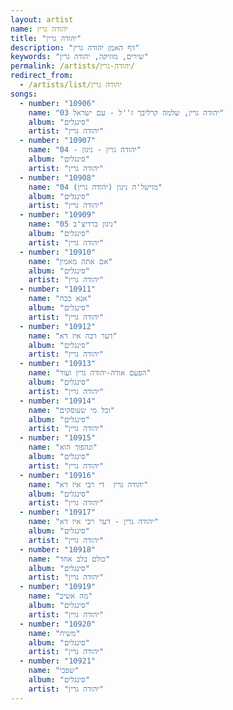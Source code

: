```yaml
---
layout: artist
name: יהודה גרין
title: "יהודה גרין"
description: "דף האמן יהודה גרין"
keywords: "שירים, מוזיקה, יהודה גרין"
permalink: /artists/יהודה-גרין/
redirect_from:
  - /artists/list/יהודה גרין
songs:
  - number: "10906"
    name: "03 יהודה גרין, שלמה קרליבך ז''ל - עם ישראל"
    album: "סינגלים"
    artist: "יהודה גרין"
  - number: "10907"
    name: "04 - יהודה גרין - ניגון"
    album: "סינגלים"
    artist: "יהודה גרין"
  - number: "10908"
    name: "04 מוישל'ה ניגון (יהודה גרין)"
    album: "סינגלים"
    artist: "יהודה גרין"
  - number: "10909"
    name: "05 ניגון ברדיצ'ב"
    album: "סינגלים"
    artist: "יהודה גרין"
  - number: "10910"
    name: "אם אתה מאמין"
    album: "סינגלים"
    artist: "יהודה גרין"
  - number: "10911"
    name: "אנא בכח"
    album: "סינגלים"
    artist: "יהודה גרין"
  - number: "10912"
    name: "דער רבה איז דא"
    album: "סינגלים"
    artist: "יהודה גרין"
  - number: "10913"
    name: "הפעם אודה-יהודה גרין ועוד"
    album: "סינגלים"
    artist: "יהודה גרין"
  - number: "10914"
    name: "וכל מי שעוסקים"
    album: "סינגלים"
    artist: "יהודה גרין"
  - number: "10915"
    name: "ונהפוך הוא"
    album: "סינגלים"
    artist: "יהודה גרין"
  - number: "10916"
    name: "יהודה גרין  די רבי איז דא"
    album: "סינגלים"
    artist: "יהודה גרין"
  - number: "10917"
    name: "יהודה גרין - דער רבי איז דא"
    album: "סינגלים"
    artist: "יהודה גרין"
  - number: "10918"
    name: "כולם בלב אחד"
    album: "סינגלים"
    artist: "יהודה גרין"
  - number: "10919"
    name: "מה אשיב"
    album: "סינגלים"
    artist: "יהודה גרין"
  - number: "10920"
    name: "משיח"
    album: "סינגלים"
    artist: "יהודה גרין"
  - number: "10921"
    name: "שפכי"
    album: "סינגלים"
    artist: "יהודה גרין"
---
```

